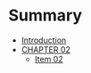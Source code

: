 # Summary

* [Introduction](README.md)
* [CHAPTER 02](chapter02.md)
  * [Item 02](chapter02/item02.md)

